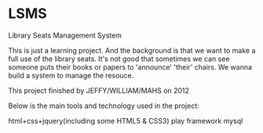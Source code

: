 LSMS
====

Library Seats Management System


This is just a learning project. And the background is that we want to make a full use of the library seats.
It's not good that sometimes we can see someone puts their books or papers to 'announce' 'their' chairs.
We wanna build a system to manage the resouce.

This project finished by JEFFY/WILLIAM/MAHS on 2012

Below is the main tools and technology used in the project:

html+css+jquery(including some HTML5 & CSS3)
play framework
mysql
